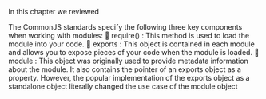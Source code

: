 In this chapter we reviewed

The CommonJS standards specify the following three key components when working
with modules:
 require() : This method is used to load the module into your code.
 exports : This object is contained in each module and allows you to expose pieces of
your code when the module is loaded.

module : This object was originally used to provide metadata information about the
module. It also contains the pointer of an exports object as a property. However, the
popular implementation of the exports object as a standalone object literally changed
the use case of the module object
